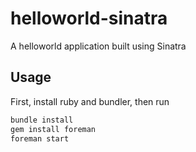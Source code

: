 helloworld-sinatra
==================

A helloworld application built using Sinatra

## Usage

First, install ruby and bundler, then run

```bash
bundle install
gem install foreman
foreman start
```
